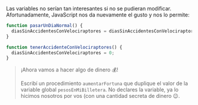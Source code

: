 Las variables no serían tan interesantes si no se pudieran modificar. Afortunadamente, JavaScript nos da nuevamente el gusto y nos lo permite:

```javascript
function pasarUnDiaNormal() {
  diasSinAccidentesConVelociraptores = diasSinAccidentesConVelociraptores + 1
}

function tenerAccidenteConVelociraptores() {
  diasSinAccidentesConVelociraptores = 0;
}
```

> ¡Ahora vamos a hacer algo de dinero :moneybag:!
> 
> Escribí un procedimiento `aumentarFortuna` que duplique el valor de la variable global `pesosEnMiBilletera`. No declares la variable, ya lo hicimos nosotros por vos (con una cantidad secreta de dinero :wink:. 
